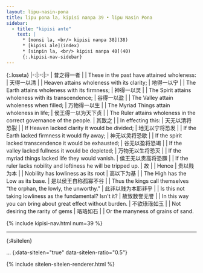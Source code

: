 ```yaml
---
layout: lipu-nasin-pona
title: lipu pona la, kipisi nanpa 39 • lipu Nasin Pona
sidebar:
  - title: "kipisi ante"
    text: |
      * [monsi la, <br/> kipisi nanpa 38](38)
      * [kipisi ale](index)
      * [sinpin la, <br/> kipisi nanpa 40](40)
      {:.kipisi-nav-sidebar}
---
```


{:.loseta}
|-:|:-:|:-
| 昔之得一者               |  | These in the past have attained wholeness:
| 天得一以清               |  | Heaven attains wholeness with its clarity;
| 地得一以宁               |  | The Earth attains wholeness with its firmness;
| 神得一以灵               |  | The Spirit attains wholeness with its transcendence;
| 谷得一以盈               |  | The Valley attain wholeness when filled;
| 万物得一以生             |  | The Myriad Things attain wholeness in life;
| 侯王得一以<wbr/>为天下贞 |  | The Ruler attains wholeness in the correct governance of the people.
| 其致之                   |  | In effecting this:
| 天无以清<wbr/>将恐裂     |  | If Heaven lacked clarity it would be divided;
| 地无以宁<wbr/>将恐发     |  | If the Earth lacked firmness it would fly away;
| 神无以灵<wbr/>将恐歇     |  | If the spirit lacked transcendence it would be exhausted;
| 谷无以盈<wbr/>将恐竭     |  | If the valley lacked fullness it would be depleted;
| 万物无以生<wbr/>将恐灭   |  | If the myriad things lacked life they would vanish.
| 侯王无以贵<wbr/>高将恐蹶 |  | If the ruler lacks nobility and loftiness he will be tripped up.
| 故                       |  | Hence
| 贵以贱为本               |  | Nobility has lowliness as its root
| 高以下为基               |  | The High has the Low as its base.
| 是以侯王自称孤<wbr/>寡<wbr/>不谷 |  | Thus the kings call themselves “the orphan, the lowly, the unworthy.”
| 此非以贱为本耶<wbr/>非乎 |  | Is this not taking lowliness as the fundamental? Isn't it?
| 故<wbr/>致数誉无誉       |  | In this way you can bring about great effect without burden.
| 不欲琭琭如玉             |  | Not desiring the rarity of gems
| 珞珞如石                 |  | Or the manyness of grains of sand.

{% include kipisi-nav.html num=39 %}

-------
{:#sitelen}

...
{:data-sitelen="true" data-sitelen-ratio="0.5"}

{% include sitelen-sitelen-renderer.html %}
